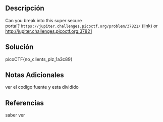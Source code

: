 ## Descripción

Can you break into this super secure portal? `https://jupiter.challenges.picoctf.org/problem/37821/` ([link](https://jupiter.challenges.picoctf.org/problem/37821/)) or http://jupiter.challenges.picoctf.org:37821
## Solución

picoCTF{no_clients_plz_1a3c89}
## Notas Adicionales

ver el codigo fuente y esta dividido
## Referencias
saber ver